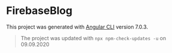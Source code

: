# FirebaseBlog

This project was generated with [Angular CLI](https://github.com/angular/angular-cli) version 7.0.3.

> The project was updated with `npx npm-check-updates -u` on 09.09.2020
